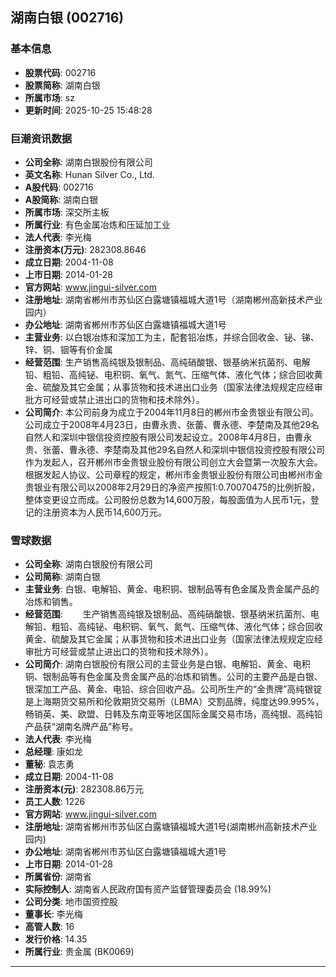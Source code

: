 ## 湖南白银 (002716)

### 基本信息

- **股票代码**: 002716
- **股票简称**: 湖南白银
- **所属市场**: sz
- **更新时间**: 2025-10-25 15:48:28

### 巨潮资讯数据

- **公司全称**: 湖南白银股份有限公司
- **英文名称**: Hunan Silver Co., Ltd.
- **A股代码**: 002716
- **A股简称**: 湖南白银
- **所属市场**: 深交所主板
- **所属行业**: 有色金属冶炼和压延加工业
- **法人代表**: 李光梅
- **注册资本(万元)**: 282308.8646
- **成立日期**: 2004-11-08
- **上市日期**: 2014-01-28
- **官方网站**: www.jingui-silver.com
- **注册地址**: 湖南省郴州市苏仙区白露塘镇福城大道1号（湖南郴州高新技术产业园内）
- **办公地址**: 湖南省郴州市苏仙区白露塘镇福城大道1号
- **主营业务**: 以白银冶炼和深加工为主，配套铅冶炼，并综合回收金、铋、锑、锌、铜、铟等有价金属
- **经营范围**: 生产销售高纯银及银制品、高纯硝酸银、银基纳米抗菌剂、电解铅、粗铅、高纯铋、电积铜、氧气、氮气、压缩气体、液化气体；综合回收黄金、硫酸及其它金属；从事货物和技术进出口业务（国家法律法规规定应经审批方可经营或禁止进出口的货物和技术除外）。
- **公司简介**: 本公司前身为成立于2004年11月8日的郴州市金贵银业有限公司。公司成立于2008年4月23日，由曹永贵、张蕾、曹永德、李楚南及其他29名自然人和深圳中银信投资控股有限公司发起设立。2008年4月8日，由曹永贵、张蕾、曹永德、李楚南及其他29名自然人和深圳中银信投资控股有限公司作为发起人，召开郴州市金贵银业股份有限公司创立大会暨第一次股东大会。根据发起人协议、公司章程的规定，郴州市金贵银业股份有限公司由郴州市金贵银业有限公司以2008年2月29日的净资产按照1:0.70070475的比例折股，整体变更设立而成。公司股份总数为14,600万股，每股面值为人民币1元，登记的注册资本为人民币14,600万元。

### 雪球数据

- **公司全称**: 湖南白银股份有限公司
- **公司简称**: 湖南白银
- **主营业务**: 白银、电解铅、黄金、电积铜、银制品等有色金属及贵金属产品的冶炼和销售。
- **经营范围**: 　　生产销售高纯银及银制品、高纯硝酸银、银基纳米抗菌剂、电解铅、粗铅、高纯铋、电积铜、氧气、氮气、压缩气体、液化气体；综合回收黄金、硫酸及其它金属；从事货物和技术进出口业务（国家法律法规规定应经审批方可经营或禁止进出口的货物和技术除外）。
- **公司简介**: 湖南白银股份有限公司的主营业务是白银、电解铅、黄金、电积铜、银制品等有色金属及贵金属产品的冶炼和销售。公司的主要产品是白银、银深加工产品、黄金、电铅、综合回收产品。公司所生产的“金贵牌”高纯银锭是上海期货交易所和伦敦期货交易所（LBMA）交割品牌，纯度达99.995%，畅销英、美、欧盟、日韩及东南亚等地区国际金属交易市场，高纯银、高纯铅产品获“湖南名牌产品”称号。
- **法人代表**: 李光梅
- **总经理**: 康如龙
- **董秘**: 袁志勇
- **成立日期**: 2004-11-08
- **注册资本(元)**: 282308.86万元
- **员工人数**: 1226
- **官方网站**: www.jingui-silver.com
- **注册地址**: 湖南省郴州市苏仙区白露塘镇福城大道1号(湖南郴州高新技术产业园内)
- **办公地址**: 湖南省郴州市苏仙区白露塘镇福城大道1号
- **上市日期**: 2014-01-28
- **所属省份**: 湖南省
- **实际控制人**: 湖南省人民政府国有资产监督管理委员会 (18.99%)
- **公司分类**: 地市国资控股
- **董事长**: 李光梅
- **高管人数**: 16
- **发行价格**: 14.35
- **所属行业**: 贵金属 (BK0069)

---